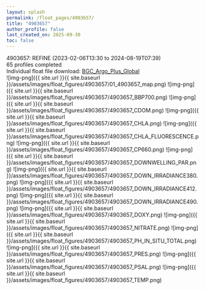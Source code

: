 ```yaml
---
layout: splash
permalink: /float_pages/4903657/
title: "4903657"
author_profile: false
last_created_on: 2025-09-30
toc: false
---
```

 
4903657: REFINE (2023-02-06T13:30 to 2024-08-19T07:39)\
65 profiles completed\
Individual float file download: [BGC_Argo_Plus_Global](https://ftp.soest.hawaii.edu/bgc_argo_plus/Individual_Floats/outliers_removed/4903657_Sprof_processed.nc)\
![img-png]({{ site.url }}{{ site.baseurl }}/assets/images/float_figures/4903657/01_4903657_map.png)
![img-png]({{ site.url }}{{ site.baseurl }}/assets/images/float_figures/4903657/4903657_BBP700.png)
![img-png]({{ site.url }}{{ site.baseurl }}/assets/images/float_figures/4903657/4903657_CDOM.png)
![img-png]({{ site.url }}{{ site.baseurl }}/assets/images/float_figures/4903657/4903657_CHLA.png)
![img-png]({{ site.url }}{{ site.baseurl }}/assets/images/float_figures/4903657/4903657_CHLA_FLUORESCENCE.png)
![img-png]({{ site.url }}{{ site.baseurl }}/assets/images/float_figures/4903657/4903657_CP660.png)
![img-png]({{ site.url }}{{ site.baseurl }}/assets/images/float_figures/4903657/4903657_DOWNWELLING_PAR.png)
![img-png]({{ site.url }}{{ site.baseurl }}/assets/images/float_figures/4903657/4903657_DOWN_IRRADIANCE380.png)
![img-png]({{ site.url }}{{ site.baseurl }}/assets/images/float_figures/4903657/4903657_DOWN_IRRADIANCE412.png)
![img-png]({{ site.url }}{{ site.baseurl }}/assets/images/float_figures/4903657/4903657_DOWN_IRRADIANCE490.png)
![img-png]({{ site.url }}{{ site.baseurl }}/assets/images/float_figures/4903657/4903657_DOXY.png)
![img-png]({{ site.url }}{{ site.baseurl }}/assets/images/float_figures/4903657/4903657_NITRATE.png)
![img-png]({{ site.url }}{{ site.baseurl }}/assets/images/float_figures/4903657/4903657_PH_IN_SITU_TOTAL.png)
![img-png]({{ site.url }}{{ site.baseurl }}/assets/images/float_figures/4903657/4903657_PRES.png)
![img-png]({{ site.url }}{{ site.baseurl }}/assets/images/float_figures/4903657/4903657_PSAL.png)
![img-png]({{ site.url }}{{ site.baseurl }}/assets/images/float_figures/4903657/4903657_TEMP.png)
